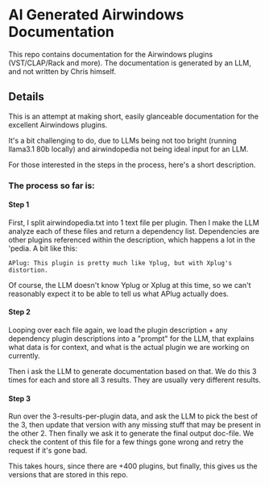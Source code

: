 # AI Generated Airwindows Documentation

This repo contains documentation for the Airwindows plugins (VST/CLAP/Rack and more). The documentation is generated by an LLM, and not written by Chris himself.

## Details

This is an attempt at making short, easily glanceable documentation for the excellent Airwindows plugins.

It's a bit challenging to do, due to LLMs being not too bright (running llama3.1 80b locally) and airwindopedia not being ideal input for an LLM.

For those interested in the steps in the process, here's a short description.

### The process so far is:

#### Step 1

First, I split airwindopedia.txt into 1 text file per plugin. Then I make the LLM analyze each of these files and return a dependency list. Dependencies are other plugins referenced within the description, which happens a lot in the 'pedia. A bit like this:

    APlug: This plugin is pretty much like Yplug, but with Xplug's distortion.

Of course, the LLM doesn't know Yplug or Xplug at this time, so we can't reasonably expect it to be able to tell us what APlug actually does.

#### Step 2

Looping over each file again, we load the plugin description + any dependency plugin descriptions into a "prompt" for the LLM,
that explains what data is for context, and what is the actual plugin we are working on currently.

Then i ask the LLM to generate documentation based on that. We do this 3 times for each and store all 3 results. They are usually very different results.

#### Step 3

Run over the 3-results-per-plugin data, and ask the LLM to pick the best of the 3, then update that version with any missing stuff that may be present in the other 2. Then finally we ask it to generate the final output doc-file. We check the content of this file for a few things gone wrong and retry the request if it's gone bad.

This takes hours, since there are +400 plugins, but finally, this gives us the versions that are stored in this repo.
